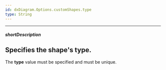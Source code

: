 ```yaml
---
id: dxDiagram.Options.customShapes.type
type: String
---
```

---
##### shortDescription
Specifies the shape's type.
---
The **type** value must be specified and must be unique.